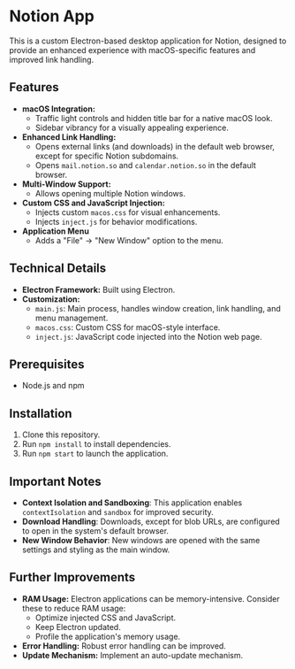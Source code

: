# Notion App

This is a custom Electron-based desktop application for Notion, designed to provide an enhanced experience with macOS-specific features and improved link handling.

## Features

* **macOS Integration:**
    * Traffic light controls and hidden title bar for a native macOS look.
    * Sidebar vibrancy for a visually appealing experience.
* **Enhanced Link Handling:**
    * Opens external links (and downloads) in the default web browser, except for specific Notion subdomains.
    * Opens `mail.notion.so` and `calendar.notion.so` in the default browser.
* **Multi-Window Support:**
    * Allows opening multiple Notion windows.
* **Custom CSS and JavaScript Injection:**
    * Injects custom `macos.css` for visual enhancements.
    * Injects `inject.js` for behavior modifications.
* **Application Menu**
     * Adds a "File" -> "New Window" option to the menu.

## Technical Details

* **Electron Framework:** Built using Electron.
* **Customization:**
    * `main.js`:  Main process, handles window creation, link handling, and menu management.
    * `macos.css`:  Custom CSS for macOS-style interface.
    * `inject.js`: JavaScript code injected into the Notion web page.

## Prerequisites

* Node.js and npm

## Installation

1.  Clone this repository.
2.  Run `npm install` to install dependencies.
3.  Run `npm start` to launch the application.

## Important Notes

* **Context Isolation and Sandboxing**:  This application enables `contextIsolation` and `sandbox` for improved security.
* **Download Handling**:  Downloads, except for blob URLs, are configured to open in the system's default browser.
* **New Window Behavior**: New windows are opened with the same settings and styling as the main window.

##  Further Improvements

* **RAM Usage:** Electron applications can be memory-intensive.  Consider these to reduce RAM usage:
    * Optimize injected CSS and JavaScript.
    * Keep Electron updated.
    * Profile the application's memory usage.
* **Error Handling:** Robust error handling can be improved.
* **Update Mechanism:** Implement an auto-update mechanism.
